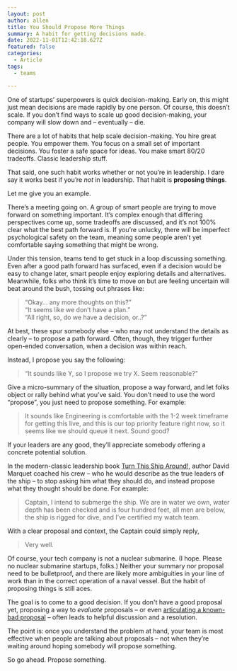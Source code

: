 ```yaml
---
layout: post
author: allen
title: You Should Propose More Things
summary: A habit for getting decisions made.
date: 2022-11-01T12:42:18.627Z
featured: false
categories:
  - Article
tags:
  - teams

---
```


One of startups’ superpowers is quick decision-making. Early on, this might just mean decisions are made rapidly by one person. Of course, this doesn’t scale. If you don’t find ways to scale up good decision-making, your company will slow down and – eventually – die.

There are a lot of habits that help scale decision-making. You hire great people. You empower them. You focus on a small set of important decisions. You foster a safe space for ideas. You make smart 80/20 tradeoffs. Classic leadership stuff.

That said, one such habit works whether or not you’re in leadership. I dare say it works best if you’re *not* in leadership. That habit is **proposing things**. 

Let me give you an example.

There’s a meeting going on. A group of smart people are trying to move forward on something important. It’s complex enough that differing perspectives come up, some tradeoffs are discussed, and it’s not 100% clear what the best path forward is. If you’re unlucky, there will be imperfect psychological safety on the team, meaning some people aren’t yet comfortable saying something that might be wrong.

Under this tension, teams tend to get stuck in a loop discussing something. Even after a good path forward has surfaced, even if a decision would be easy to change later, smart people enjoy exploring details and alternatives. Meanwhile, folks who think it’s time to move on but are feeling uncertain will beat around the bush, tossing out phrases like:

> “Okay… any more thoughts on this?”<br>
> “It seems like we don’t have a plan.”<br>
> “All right, so, do we have a decision, or..?”

At best, these spur somebody else – who may not understand the details as clearly – to propose a path forward. Often, though, they trigger further open-ended conversation, when a decision was within reach.

Instead, I propose you say the following:

> “It sounds like Y, so I propose we try X. Seem reasonable?”

Give a micro-summary of the situation, propose a way forward, and let folks object or rally behind what you've said. You don’t need to use the word “propose”, you just need to propose something. For example:

> It sounds like Engineering is comfortable with the 1-2 week timeframe for getting this live, and this is our top priority feature right now, so it seems like we should queue it next. Sound good?

If your leaders are any good, they’ll appreciate somebody offering a concrete potential solution.

In the modern-classic leadership book [Turn This Ship Around!](https://www.amazon.ca/Turn-Ship-Around-Turning-Followers-ebook/dp/B00AFPVP0Y/), author David Marquet coached his crew – who he would describe as the true leaders of the ship – to stop asking him what they should do, and instead propose what they thought should be done. For example:

> Captain, I intend to submerge the ship. We are in water we own, water depth has been checked and is four hundred feet, all men are below, the ship is rigged for dive, and I’ve certified my watch team.

With a clear proposal and context, the Captain could simply reply,

> Very well.

Of course, your tech company is not a nuclear submarine. (I hope. Please no nuclear submarine startups, folks.) Neither your summary nor proposal need to be bulletproof, and there are likely more ambiguities in your line of work than in the correct operation of a naval vessel. But the habit of proposing things is still aces.

The goal is to come to a good decision. If you don't have a good proposal yet, proposing a way to *evaluate* proposals – or even [articulating a known-bad proposal](https://jonbell.medium.com/mcdonalds-theory-9216e1c9da7d) – often leads to helpful discussion and a resolution.

The point is: once you understand the problem at hand, your team is most effective when people are talking about proposals – not when they’re waiting around hoping somebody will propose something.

So go ahead. Propose something.
